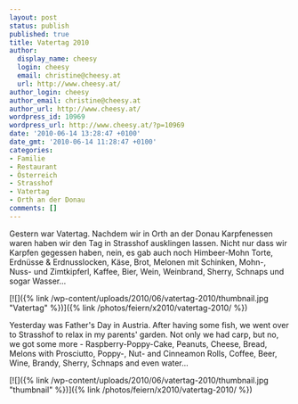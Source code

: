 ```yaml
---
layout: post
status: publish
published: true
title: Vatertag 2010
author:
  display_name: cheesy
  login: cheesy
  email: christine@cheesy.at
  url: http://www.cheesy.at/
author_login: cheesy
author_email: christine@cheesy.at
author_url: http://www.cheesy.at/
wordpress_id: 10969
wordpress_url: http://www.cheesy.at/?p=10969
date: '2010-06-14 13:28:47 +0100'
date_gmt: '2010-06-14 11:28:47 +0100'
categories:
- Familie
- Restaurant
- Österreich
- Strasshof
- Vatertag
- Orth an der Donau
comments: []
---
```

<!--:de-->Gestern war Vatertag. Nachdem wir in Orth an der Donau Karpfenessen waren haben wir den Tag in Strasshof ausklingen lassen. Nicht nur dass wir Karpfen gegessen haben, nein, es gab auch noch Himbeer-Mohn Torte, Erdnüsse & Erdnusslocken, Käse, Brot, Melonen mit Schinken, Mohn-, Nuss- und Zimtkipferl, Kaffee, Bier, Wein, Weinbrand, Sherry, Schnaps und sogar Wasser...
[![]({% link /wp-content/uploads/2010/06/vatertag-2010/thumbnail.jpg "Vatertag" %})]({% link /photos/feiern/x2010/vatertag-2010/ %})
<!--:--><!--:en-->Yesterday was Father's Day in Austria. After having some fish, we went over to Strasshof to relax in my parents' garden. Not only we had carp, but no, we got some more - Raspberry-Poppy-Cake, Peanuts, Cheese, Bread, Melons with Prosciutto, Poppy-, Nut- and Cinneamon Rolls, Coffee, Beer, Wine, Brandy, Sherry, Schnaps and even water...
[![]({% link /wp-content/uploads/2010/06/vatertag-2010/thumbnail.jpg "thumbnail" %})]({% link /photos/feiern/x2010/vatertag-2010/ %})
<!--:-->
